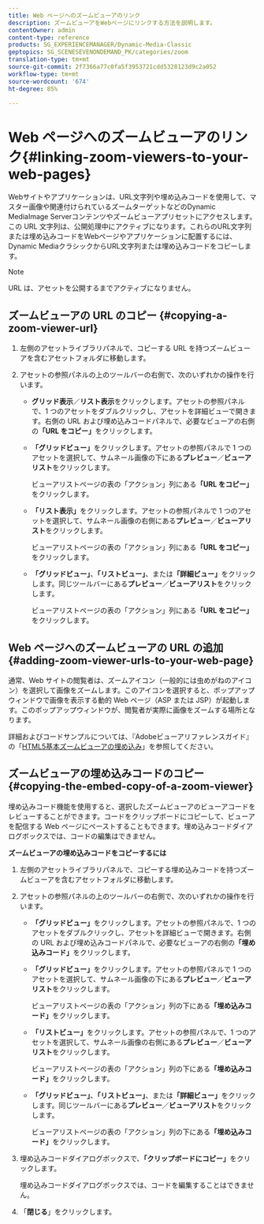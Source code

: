 ```yaml
---
title: Web ページへのズームビューアのリンク
description: ズームビューアをWebページにリンクする方法を説明します。
contentOwner: admin
content-type: reference
products: SG_EXPERIENCEMANAGER/Dynamic-Media-Classic
geptopics: SG_SCENESEVENONDEMAND_PK/categories/zoom
translation-type: tm+mt
source-git-commit: 2f7366a77c0fa5f3953721cdd5328123d9c2a052
workflow-type: tm+mt
source-wordcount: '674'
ht-degree: 85%

---
```



# Web ページへのズームビューアのリンク{#linking-zoom-viewers-to-your-web-pages}

Webサイトやアプリケーションは、URL文字列や埋め込みコードを使用して、マスター画像や関連付けられているズームターゲットなどのDynamic MediaImage Serverコンテンツやズームビューアプリセットにアクセスします。 この URL 文字列は、公開処理中にアクティブになります。これらのURL文字列または埋め込みコードをWebページやアプリケーションに配置するには、Dynamic MediaクラシックからURL文字列または埋め込みコードをコピーします。

>[!NOTE]
>
>URL は、アセットを公開するまでアクティブになりません。

## ズームビューアの URL のコピー  {#copying-a-zoom-viewer-url}

1. 左側のアセットライブラリパネルで、コピーする URL を持つズームビューアを含むアセットフォルダに移動します。
1. アセットの参照パネルの上のツールバーの右側で、次のいずれかの操作を行います。

   * **グリッド表示**／**リスト表示**&#x200B;をクリックします。アセットの参照パネルで、1 つのアセットをダブルクリックし、アセットを詳細ビューで開きます。右側の URL および埋め込みコードパネルで、必要なビューアの右側の&#x200B;**「URL をコピー」**&#x200B;をクリックします。
   * **「グリッドビュー」**&#x200B;をクリックします。アセットの参照パネルで 1 つのアセットを選択して、サムネール画像の下にある&#x200B;**プレビュー**／**ビューアリスト**&#x200B;をクリックします。

      ビューアリストページの表の「アクション」列にある&#x200B;**「URL をコピー」**&#x200B;をクリックします。

   * **「リスト表示」**&#x200B;をクリックします。アセットの参照パネルで 1 つのアセットを選択して、サムネール画像の右側にある&#x200B;**プレビュー**／**ビューアリスト**&#x200B;をクリックします。

      ビューアリストページの表の「アクション」列にある&#x200B;**「URL をコピー」**&#x200B;をクリックします。

   * **「グリッドビュー」**、**「リストビュー」**、または&#x200B;**「詳細ビュー」**&#x200B;をクリックします。同じツールバーにある&#x200B;**プレビュー**／**ビューアリスト**&#x200B;をクリックします。

      ビューアリストページの表の「アクション」列にある&#x200B;**「URL をコピー」**&#x200B;をクリックします。

## Web ページへのズームビューアの URL の追加  {#adding-zoom-viewer-urls-to-your-web-page}

通常、Web サイトの閲覧者は、ズームアイコン（一般的には虫めがねのアイコン）を選択して画像をズームします。このアイコンを選択すると、ポップアップウィンドウで画像を表示する動的 Web ページ（ASP または JSP）が起動します。このポップアップウィンドウが、閲覧者が実際に画像をズームする場所となります。

詳細およびコードサンプルについては、『Adobeビューアリファレンスガイド』の「[HTML5基本ズームビューアの埋め込み](https://experienceleague.adobe.com/docs/dynamic-media-developer-resources/library/viewers-aem-assets-dmc/basic-zoom/c-html5-20-basic-zoom-viewer-about.html#section-e1c3106f5b3e445d9b95be337c2f94e2)」を参照してください。

## ズームビューアの埋め込みコードのコピー {#copying-the-embed-copy-of-a-zoom-viewer}

埋め込みコード機能を使用すると、選択したズームビューアのビューアコードをレビューすることができます。コードをクリップボードにコピーして、ビューアを配信する Web ページにペーストすることもできます。埋め込みコードダイアログボックスでは、コードの編集はできません。

**ズームビューアの埋め込みコードをコピーするには**

1. 左側のアセットライブラリパネルで、コピーする埋め込みコードを持つズームビューアを含むアセットフォルダに移動します。
1. アセットの参照パネルの上のツールバーの右側で、次のいずれかの操作を行います。

   * **「グリッドビュー」**&#x200B;をクリックします。アセットの参照パネルで、1 つのアセットをダブルクリックし、アセットを詳細ビューで開きます。右側の URL および埋め込みコードパネルで、必要なビューアの右側の&#x200B;**「埋め込みコード」**&#x200B;をクリックします。
   * **「グリッドビュー」**&#x200B;をクリックします。アセットの参照パネルで 1 つのアセットを選択して、サムネール画像の下にある&#x200B;**プレビュー**／**ビューアリスト**&#x200B;をクリックします。

      ビューアリストページの表の「アクション」列の下にある&#x200B;**「埋め込みコード」**&#x200B;をクリックします。

   * **「リストビュー」**&#x200B;をクリックします。アセットの参照パネルで、1 つのアセットを選択して、サムネール画像の右側にある&#x200B;**プレビュー**／**ビューアリスト**&#x200B;をクリックします。

      ビューアリストページの表の「アクション」列の下にある&#x200B;**「埋め込みコード」**&#x200B;をクリックします。

   * **「グリッドビュー」**、**「リストビュー」**、または&#x200B;**「詳細ビュー」**&#x200B;をクリックします。同じツールバーにある&#x200B;**プレビュー**／**ビューアリスト**&#x200B;をクリックします。

      ビューアリストページの表の「アクション」列の下にある&#x200B;**「埋め込みコード」**&#x200B;をクリックします。

1. 埋め込みコードダイアログボックスで、**「クリップボードにコピー」**&#x200B;をクリックします。

   埋め込みコードダイアログボックスでは、コードを編集することはできません。

1. 「**閉じる**」をクリックします。

